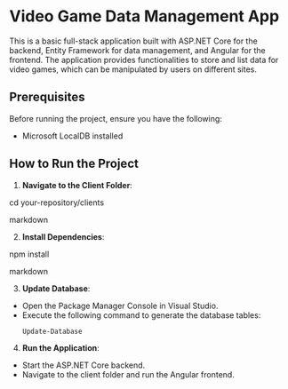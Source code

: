 # Video Game Data Management App

This is a basic full-stack application built with ASP.NET Core for the backend, Entity Framework for data management, and Angular for the frontend. The application provides functionalities to store and list data for video games, which can be manipulated by users on different sites.

## Prerequisites

Before running the project, ensure you have the following:

- Microsoft LocalDB installed

## How to Run the Project

1. **Navigate to the Client Folder**: 

cd your-repository/clients

markdown


2. **Install Dependencies**: 

npm install

markdown


3. **Update Database**: 
- Open the Package Manager Console in Visual Studio.
- Execute the following command to generate the database tables:
  ```
  Update-Database
  ```

4. **Run the Application**: 
- Start the ASP.NET Core backend.
- Navigate to the client folder and run the Angular frontend.
